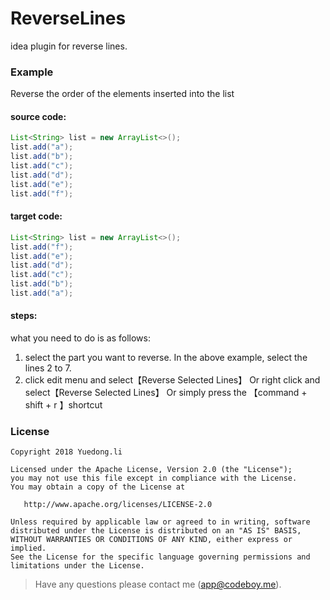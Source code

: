 # ReverseLines
idea plugin for reverse lines.

### Example

Reverse the order of the elements inserted into the list

#### source code:
```java
List<String> list = new ArrayList<>();
list.add("a");
list.add("b");
list.add("c");
list.add("d");
list.add("e");
list.add("f");
```
#### target code:
```java
List<String> list = new ArrayList<>();
list.add("f");
list.add("e");
list.add("d");
list.add("c");
list.add("b");
list.add("a");
```

#### steps: 
what you need to do is as follows:
1. select the part you want to reverse. In the above example, select the lines 2 to 7.
2. click edit menu and select【Reverse Selected Lines】 Or right click and select【Reverse Selected Lines】 Or simply press the 【command + shift + r 】shortcut


### License

```
Copyright 2018 Yuedong.li

Licensed under the Apache License, Version 2.0 (the "License");
you may not use this file except in compliance with the License.
You may obtain a copy of the License at

   http://www.apache.org/licenses/LICENSE-2.0

Unless required by applicable law or agreed to in writing, software
distributed under the License is distributed on an "AS IS" BASIS,
WITHOUT WARRANTIES OR CONDITIONS OF ANY KIND, either express or implied.
See the License for the specific language governing permissions and
limitations under the License.
```

> Have any questions please contact me (app@codeboy.me).
